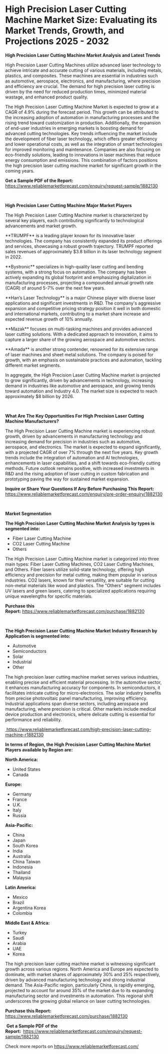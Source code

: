 <p><h1>High Precision Laser Cutting Machine Market Size: Evaluating its Market Trends, Growth, and Projections 2025 - 2032</h1></p><p><strong>High Precision Laser Cutting Machine Market Analysis and Latest Trends</strong></p>
<p><p>High Precision Laser Cutting Machines utilize advanced laser technology to achieve intricate and accurate cutting of various materials, including metals, plastics, and composites. These machines are essential in industries such as automotive, aerospace, electronics, and manufacturing, where precision and efficiency are crucial. The demand for high precision laser cutting is driven by the need for reduced production times, minimized material wastage, and enhanced product quality.</p><p>The High Precision Laser Cutting Machine Market is expected to grow at a CAGR of 4.9% during the forecast period. This growth can be attributed to the increasing adoption of automation in manufacturing processes and the rising trend toward customization in production. Additionally, the expansion of end-user industries in emerging markets is boosting demand for advanced cutting technologies. Key trends influencing the market include the development of fiber laser technology, which offers greater efficiency and lower operational costs, as well as the integration of smart technologies for improved monitoring and maintenance. Companies are also focusing on eco-friendly solutions, leading to innovations in laser machines that reduce energy consumption and emissions. This combination of factors positions the high precision laser cutting machine market for significant growth in the coming years.</p></p>
<p><strong>Get a Sample PDF of the Report:&nbsp;</strong> <a href="https://www.reliablemarketforecast.com/enquiry/request-sample/1882130?utm_campaign=2246&utm_medium=2&utm_source=Github&utm_content=ia&utm_term=23022025&utm_id=high-precision-laser-cutting-machine">https://www.reliablemarketforecast.com/enquiry/request-sample/1882130</a></p>
<p>&nbsp;</p>
<p><strong>High Precision Laser Cutting Machine Major Market Players</strong></p>
<p><p>The High Precision Laser Cutting Machine market is characterized by several key players, each contributing significantly to technological advancements and market growth. </p><p>**TRUMPF** is a leading player known for its innovative laser technologies. The company has consistently expanded its product offerings and services, showcasing a robust growth trajectory. TRUMPF reported sales revenues of approximately $3.8 billion in its laser technology segment in 2022.</p><p>**Bystronic** specializes in high-quality laser cutting and bending systems, with a strong focus on automation. The company has been actively expanding its global footprint and emphasizing digitalization in manufacturing processes, projecting a compounded annual growth rate (CAGR) of around 5-7% over the next few years.</p><p>**Han’s Laser Technology** is a major Chinese player with diverse laser applications and significant investments in R&D. The company's aggressive expansion and competitive pricing strategy position it well in both domestic and international markets, contributing to a market share increase and expected revenue growth of 10% annually.</p><p>**Mazak** focuses on multi-tasking machines and provides advanced laser cutting solutions. With a dedicated approach to innovation, it aims to capture a larger share of the growing aerospace and automotive sectors.</p><p>**Amada** is another strong contender, renowned for its extensive range of laser machines and sheet metal solutions. The company is poised for growth, with an emphasis on sustainable practices and automation, tackling different market segments.</p><p>In aggregate, the High Precision Laser Cutting Machine market is projected to grow significantly, driven by advancements in technology, increasing demand in industries like automotive and aerospace, and growing trends toward automation and Industry 4.0. The market size is expected to reach approximately $8 billion by 2026.</p></p>
<p>&nbsp;</p>
<p><strong>What Are The Key Opportunities For High Precision Laser Cutting Machine Manufacturers?</strong></p>
<p><p>The High Precision Laser Cutting Machine market is experiencing robust growth, driven by advancements in manufacturing technology and increasing demand for precision in industries such as automotive, aerospace, and electronics. The market is expected to expand significantly, with a projected CAGR of over 7% through the next five years. Key growth trends include the integration of automation and AI technologies, enhancements in laser capabilities, and a shift towards eco-friendly cutting methods. Future outlook remains positive, with increased investments in R&D and the rising adoption of laser cutting in custom fabrication and prototyping paving the way for sustained market expansion.</p></p>
<p><strong>Inquire or Share Your Questions If Any Before Purchasing This Report:</strong> <a href="https://www.reliablemarketforecast.com/enquiry/pre-order-enquiry/1882130?utm_campaign=2246&utm_medium=2&utm_source=Github&utm_content=ia&utm_term=23022025&utm_id=high-precision-laser-cutting-machine">https://www.reliablemarketforecast.com/enquiry/pre-order-enquiry/1882130</a></p>
<p>&nbsp;</p>
<p><strong>Market Segmentation</strong></p>
<p><strong>The High Precision Laser Cutting Machine Market Analysis by types is segmented into:</strong></p>
<p><ul><li>Fiber Laser Cutting Machine</li><li>CO2 Laser Cutting Machine</li><li>Others</li></ul></p>
<p><p>The High Precision Laser Cutting Machine market is categorized into three main types: Fiber Laser Cutting Machines, CO2 Laser Cutting Machines, and Others. Fiber lasers utilize solid-state technology, offering high efficiency and precision for metal cutting, making them popular in various industries. CO2 lasers, known for their versatility, are suitable for cutting non-metal materials like wood and plastics. The "Others" segment includes UV lasers and green lasers, catering to specialized applications requiring unique wavelengths for specific materials.</p></p>
<p><strong>Purchase this Report:&nbsp;</strong><a href="https://www.reliablemarketforecast.com/purchase/1882130?utm_campaign=2246&utm_medium=2&utm_source=Github&utm_content=ia&utm_term=23022025&utm_id=high-precision-laser-cutting-machine">https://www.reliablemarketforecast.com/purchase/1882130</a></p>
<p>&nbsp;</p>
<p><strong>The High Precision Laser Cutting Machine Market Industry Research by Application is segmented into:</strong></p>
<p><ul><li>Automotive</li><li>Semiconductors</li><li>Solar</li><li>Industrial</li><li>Other</li></ul></p>
<p><p>The high precision laser cutting machine market serves various industries, enabling precise and efficient material processing. In the automotive sector, it enhances manufacturing accuracy for components. In semiconductors, it facilitates intricate cutting for micro-electronics. The solar industry benefits from precise photovoltaic panel manufacturing, improving efficiency. Industrial applications span diverse sectors, including aerospace and manufacturing, where precision is critical. Other markets include medical device production and electronics, where delicate cutting is essential for performance and reliability.</p></p>
<p><a href="https://www.reliablemarketforecast.com/high-precision-laser-cutting-machine-r1882130?utm_campaign=2246&utm_medium=2&utm_source=Github&utm_content=ia&utm_term=23022025&utm_id=high-precision-laser-cutting-machine">&nbsp;https://www.reliablemarketforecast.com/high-precision-laser-cutting-machine-r1882130</a></p>
<p><strong>In terms of Region, the High Precision Laser Cutting Machine Market Players available by Region are:</strong></p>
<p>
    <p> <strong> North America: </strong>
        <ul>
            <li>United States</li>
            <li>Canada</li>
        </ul>
        </p> 
    <p> <strong> Europe: </strong>
        <ul>
            <li>Germany</li>
            <li>France</li>
            <li>U.K.</li>
            <li>Italy</li>
            <li>Russia</li>
        </ul>
        </p> 
    <p> <strong> Asia-Pacific: </strong>
        <ul>
            <li>China</li>
            <li>Japan</li>
            <li>South Korea</li>
            <li>India</li>
            <li>Australia</li>
            <li>China Taiwan</li>
            <li>Indonesia</li>
            <li>Thailand</li>
            <li>Malaysia</li>
        </ul>
        </p> 
    <p> <strong> Latin America: </strong>
        <ul>
            <li>Mexico</li>
            <li>Brazil</li>
            <li>Argentina Korea</li>
            <li>Colombia</li>
        </ul>
        </p> 
    <p> <strong> Middle East & Africa: </strong>
        <ul>
            <li>Turkey</li>
            <li>Saudi</li>
            <li>Arabia</li>
            <li>UAE</li>
            <li>Korea</li>
        </ul>
    </p>
    </p>
<p><p>The high precision laser cutting machine market is witnessing significant growth across various regions. North America and Europe are expected to dominate, with market shares of approximately 30% and 25% respectively, driven by advanced manufacturing technology and strong industrial demand. The Asia-Pacific region, particularly China, is rapidly emerging, projected to account for around 35% of the market due to its expanding manufacturing sector and investments in automation. This regional shift underscores the growing global reliance on laser cutting technologies.</p></p>
<p><strong>Purchase this Report: </strong><a href="https://www.reliablemarketforecast.com/purchase/1882130?utm_campaign=2246&utm_medium=2&utm_source=Github&utm_content=ia&utm_term=23022025&utm_id=high-precision-laser-cutting-machine">https://www.reliablemarketforecast.com/purchase/1882130</a></p>
<p>&nbsp;<strong>Get a Sample PDF of the Report:&nbsp;&nbsp;</strong><a href="https://www.reliablemarketforecast.com/enquiry/request-sample/1882130?utm_campaign=2246&utm_medium=2&utm_source=Github&utm_content=ia&utm_term=23022025&utm_id=high-precision-laser-cutting-machine">https://www.reliablemarketforecast.com/enquiry/request-sample/1882130</a></p>
<p><strong></strong></p>
<p>Check more reports on <a href="https://www.reliablemarketforecast.com/?utm_campaign=2246&utm_medium=2&utm_source=Github&utm_content=ia&utm_term=23022025&utm_id=high-precision-laser-cutting-machine">https://www.reliablemarketforecast.com/</a></p>
